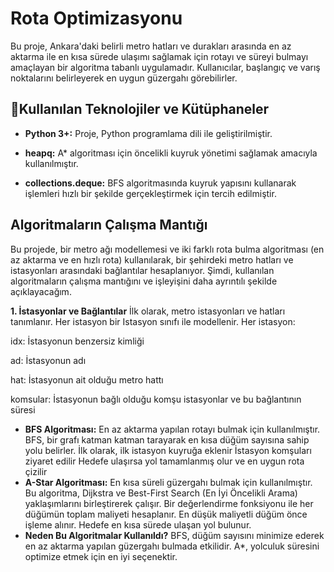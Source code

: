 # Rota Optimizasyonu
Bu proje, Ankara'daki belirli metro hatları ve durakları arasında en az aktarma ile en kısa sürede ulaşımı sağlamak için rotayı ve süreyi bulmayı amaçlayan bir algoritma tabanlı uygulamadır. Kullanıcılar, başlangıç ve varış noktalarını belirleyerek en uygun güzergahı görebilirler.

## 📌Kullanılan Teknolojiler ve Kütüphaneler
- **Python 3+:** Proje, Python programlama dili ile geliştirilmiştir.

- **heapq:** A* algoritması için öncelikli kuyruk yönetimi sağlamak amacıyla kullanılmıştır.

- **collections.deque:** BFS algoritmasında kuyruk yapısını kullanarak işlemleri hızlı bir şekilde gerçekleştirmek için tercih edilmiştir.
  
## Algoritmaların Çalışma Mantığı

Bu projede, bir metro ağı modellemesi ve iki farklı rota bulma algoritması (en az aktarma ve en hızlı rota) kullanılarak, bir şehirdeki metro hatları ve istasyonları arasındaki bağlantılar hesaplanıyor. Şimdi, kullanılan algoritmaların çalışma mantığını ve işleyişini daha ayrıntılı şekilde açıklayacağım.

**1. İstasyonlar ve Bağlantılar**
İlk olarak, metro istasyonları ve hatları tanımlanır. Her istasyon bir Istasyon sınıfı ile modellenir. Her istasyon:

idx: İstasyonun benzersiz kimliği

ad: İstasyonun adı

hat: İstasyonun ait olduğu metro hattı

komsular: İstasyonun bağlı olduğu komşu istasyonlar ve bu bağlantının süresi

- **BFS Algoritması:**
  En az aktarma yapılan rotayı bulmak için kullanılmıştır. BFS, bir grafı katman katman tarayarak en kısa düğüm sayısına sahip yolu belirler.
 İlk olarak, ilk istasyon kuyruğa eklenir
 İstasyon komşuları ziyaret edilir
 Hedefe ulaşırsa yol tamamlanmış olur ve en uygun rota çizilir
- **A-Star Algoritması:**
  En kısa süreli güzergahı bulmak için kullanılmıştır. Bu algoritma, Dijkstra ve Best-First Search (En İyi Öncelikli Arama) yaklaşımlarını birleştirerek çalışır.
 Bir değerlendirme fonksiyonu ile her düğümün toplam maliyeti hesaplanır.
 En düşük maliyetli düğüm önce işleme alınır.
 Hedefe en kısa sürede ulaşan yol bulunur.
- **Neden Bu Algoritmalar Kullanıldı?**
 BFS, düğüm sayısını minimize ederek en az aktarma yapılan güzergahı bulmada etkilidir.
 A*, yolculuk süresini optimize etmek için en iyi seçenektir.





